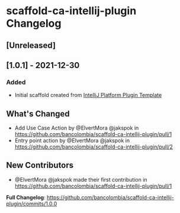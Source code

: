 <!-- Keep a Changelog guide -> https://keepachangelog.com -->

# scaffold-ca-intellij-plugin Changelog

## [Unreleased]

## [1.0.1] - 2021-12-30
### Added
- Initial scaffold created from [IntelliJ Platform Plugin Template](https://github.com/JetBrains/intellij-platform-plugin-template)


## What's Changed
* Add Use Case Action by @ElvertMora  @jakspok in https://github.com/bancolombia/scaffold-ca-intellij-plugin/pull/1
* Entry point action by @ElvertMora   @jakspok in https://github.com/bancolombia/scaffold-ca-intellij-plugin/pull/2

## New Contributors
* @ElvertMora   @jakspok made their first contribution in https://github.com/bancolombia/scaffold-ca-intellij-plugin/pull/1

**Full Changelog**: https://github.com/bancolombia/scaffold-ca-intellij-plugin/commits/1.0.0